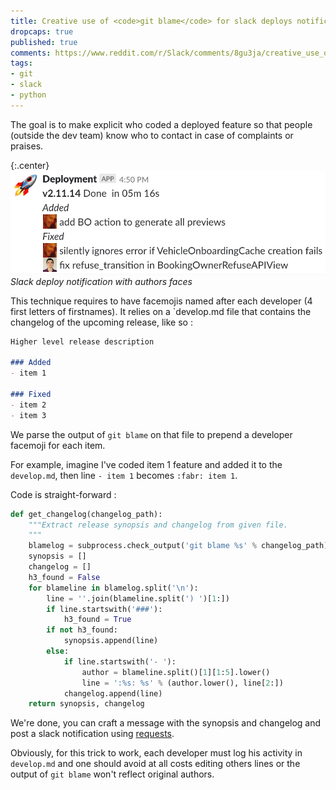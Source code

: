```yaml
---
title: Creative use of <code>git blame</code> for slack deploys notifications
dropcaps: true
published: true
comments: https://www.reddit.com/r/Slack/comments/8gu3ja/creative_use_of_git_blame_for_slack_deploys/
tags:
- git
- slack
- python
---
```


The goal is to make explicit who coded a deployed feature so that people (outside the dev team) know who to contact in case of complaints or praises.

{:.center}
![slack notification with developers facemojis](/public/img/posts/slack_deploy_notif.png)  
*Slack deploy notification with authors faces*

This technique requires to have facemojis named after each developer (4 first letters of firstnames).
It relies on a `develop.md file that contains the changelog of the upcoming release, like so :

~~~~markdown
Higher level release description 

### Added 
- item 1 

### Fixed
- item 2
- item 3
~~~~

We parse the output of `git blame` on that file to prepend a developer facemoji for each item.  

For example, imagine I've coded item 1 feature and added it to the `develop.md`, then line `- item 1` becomes `:fabr: item 1`.  
 
Code is straight-forward :

~~~~python
def get_changelog(changelog_path):
    """Extract release synopsis and changelog from given file.
    """
    blamelog = subprocess.check_output('git blame %s' % changelog_path)
    synopsis = []
    changelog = []
    h3_found = False
    for blameline in blamelog.split('\n'):
        line = ''.join(blameline.split(') ')[1:])
        if line.startswith('###'):
            h3_found = True
        if not h3_found:
            synopsis.append(line)
        else:
            if line.startswith('- '):
                author = blameline.split()[1][1:5].lower()
                line = ':%s: %s' % (author.lower(), line[2:])
            changelog.append(line)
    return synopsis, changelog
~~~~

We're done, you can craft a message with the synopsis and changelog and post a slack notification using 
[requests](http://docs.python-requests.org/en/master/).

Obviously, for this trick to work, each developer must log his activity in `develop.md` and one should avoid at all costs editing others lines or the output of `git blame` won't reflect original authors.

